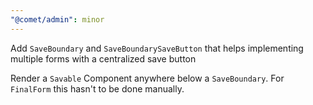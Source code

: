 ```yaml
---
"@comet/admin": minor
---
```


Add `SaveBoundary` and `SaveBoundarySaveButton` that helps implementing multiple forms with a centralized save button

Render a `Savable` Component anywhere below a `SaveBoundary`. For `FinalForm` this hasn't to be done manually.